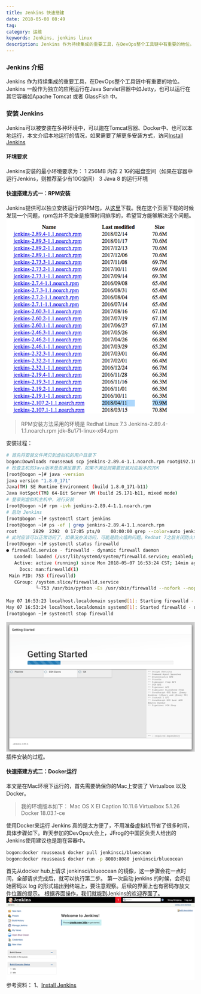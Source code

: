 ```yaml
---
title: Jenkins 快速搭建
date: 2018-05-08 08:49
tag: 
category: 运维
keywords: Jenkins, jenkins linux
description: Jenkins 作为持续集成的重要工具，在DevOps整个工具链中有重要的地位。
---
```


### Jenkins 介绍

Jenkins 作为持续集成的重要工具，在DevOps整个工具链中有重要的地位。Jenkins 一般作为独立的应用运行在Java Servlet容器中如Jetty，也可以运行在其它容器如Apache Tomcat 或者 GlassFish 中。

### 安装 Jenkins
Jenkins可以被安装在多种环境中，可以跑在Tomcat容器、Docker中、也可以本地运行，本文介绍本地运行的情况，如果需要了解更多安装方式，访问[Install Jenkins](https://jenkins.io/doc/book/installing)

#### 环境要求
Jenkins安装的最小环境要求为：
1 256MB 内存
2 1G的磁盘空间（如果在容器中运行Jenkins，则推荐至少有10G空间）
3 Java 8 的运行环境

#### 快速搭建方式一：RPM安装
Jenkins提供可以独立安装运行的RPM包，从[这里](https://pkg.jenkins.io/redhat-stable/)下载。我在这个页面下载的时候发现一个问题，rpm包并不完全是按照时间排序的，希望官方能够解决这个问题。
![](./20180508-jenkins-quick-start/39469-20180508085029775-1298626335.png)

> RPM安装方法采用的环境是
Redhat Linux 7.3
Jenkins-2.89.4-1.1.noarch.rpm
jdk-8u171-linux-x64.rpm

安装过程：
```bash
# 首先将安装文件拷贝到虚拟机的用户目录下
bogon:Downloads rousseau$ scp jenkins-2.89.4-1.1.noarch.rpm root@192.168.0.101:~
# 检查主机的Java版本是否满足要求，如果不满足则需要安装对应版本的JDK
[root@bogon ~]# java -version
java version "1.8.0_171"
Java(TM) SE Runtime Environment (build 1.8.0_171-b11)
Java HotSpot(TM) 64-Bit Server VM (build 25.171-b11, mixed mode)
# 登录到虚拟机主机中，进行安装
[root@bogon ~]# rpm -ivh jenkins-2.89.4-1.1.noarch.rpm
# 启动 Jenkins
[root@bogon ~]# systemctl start jenkins 
[root@bogon ~]# ps -ef | grep jenkins-2.89.4-1.1.noarch.rpm 
root      2829  2392  0 17:05 pts/0    00:00:00 grep --color=auto jenkins-2.89.4-1.1.noarch.rpm
# 此时应该可以正常访问了，如果没办法访问，可能是防火墙的问题。Redhat 7之后关闭防火墙的命令有所变化，需要注意
[root@bogon ~]# systemctl status firewalld
● firewalld.service - firewalld - dynamic firewall daemon
   Loaded: loaded (/usr/lib/systemd/system/firewalld.service; enabled; vendor preset: enabled)
   Active: active (running) since Mon 2018-05-07 16:53:24 CST; 14min ago
     Docs: man:firewalld(1)
 Main PID: 753 (firewalld)
   CGroup: /system.slice/firewalld.service
           └─753 /usr/bin/python -Es /usr/sbin/firewalld --nofork --nopid

May 07 16:53:23 localhost.localdomain systemd[1]: Starting firewalld - dynamic firewall daemon...
May 07 16:53:24 localhost.localdomain systemd[1]: Started firewalld - dynamic firewall daemon.
[root@bogon ~]# systemctl stop firewalld
```
![](./20180508-jenkins-quick-start/39469-20180508085103438-1435698666.png)
插件安装的过程。

#### 快速搭建方式二：Docker运行

本文是在Mac环境下运行的，首先需要确保你的Mac上安装了 Virtualbox 以及 Docker。
> 我的环境版本如下：
Mac OS X EI Caption 10.11.6
Virtualbox 5.1.26
Docker 18.03.1-ce

使用Docker来运行 Jenkins 真的是太方便了，不用准备虚拟机节省了很多时间，具体步骤如下。昨天参加的DevOps大会上，JFrog的中国区负责人给出的Jenkins使用建议也是跑在容器中。
```bash
bogon:docker rousseau$ docker pull jenkinsci/blueocean
bogon:docker rousseau$ docker run -p 8080:8080 jenkinsci/blueocean
```
首先从docker hub上请求 jenkinsci/blueocean 的镜像，这一步骤会花一点时间，全部请求完成后，就可以执行第二步。
第一次启动 jenkins 的时候，会将初始密码以 log 的形式输出到终端上，要注意观察。后续的界面上也有密码存放文件位置的提示。
根据界面操作，我们就能到Jenkins的欢迎界面了。
![](./20180508-jenkins-quick-start/39469-20180508085002672-1082837803.png)
参考资料：
1、[Install Jenkins](https://jenkins.io/doc/book/installing)












